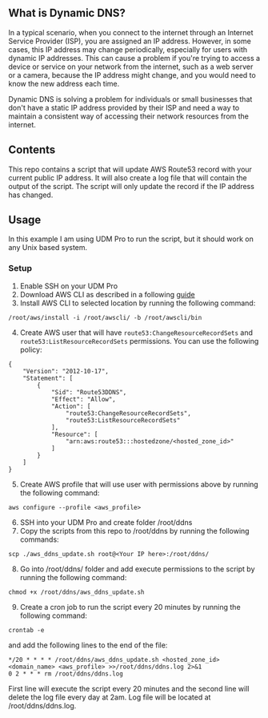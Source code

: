 ## What is Dynamic DNS?
In a typical scenario, when you connect to the internet through an Internet Service Provider (ISP), you are assigned an IP address. However, in some cases, this IP address may change periodically, especially for users with dynamic IP addresses. This can cause a problem if you're trying to access a device or service on your network from the internet, such as a web server or a camera, because the IP address might change, and you would need to know the new address each time.

Dynamic DNS is solving a problem for individuals or small businesses that don't have a static IP address provided by their ISP and need a way to maintain a consistent way of accessing their network resources from the internet.

## Contents
This repo contains a script that will update AWS Route53 record with your current public IP address. It will also create a log file that will contain the output of the script. The script will only update the record if the IP address has changed.

## Usage
In this example I am using UDM Pro to run the script, but it should work on any Unix based system.

### Setup
1. Enable SSH on your UDM Pro
2. Download AWS CLI as described in a following [guide](https://docs.aws.amazon.com/cli/latest/userguide/getting-started-install.html)
3. Install AWS CLI to selected location by running the following command:
```
/root/aws/install -i /root/awscli/ -b /root/awscli/bin
```
4. Create AWS user that will have `route53:ChangeResourceRecordSets` and `route53:ListResourceRecordSets` permissions. You can use the following policy:
```
{
    "Version": "2012-10-17",
    "Statement": [
        {
            "Sid": "Route53DDNS",
            "Effect": "Allow",
            "Action": [
                "route53:ChangeResourceRecordSets",
                "route53:ListResourceRecordSets"
            ],
            "Resource": [
                "arn:aws:route53:::hostedzone/<hosted_zone_id>"
            ]
        }
    ]
}
```
5. Create AWS profile that will use user with permissions above by running the following command:
```
aws configure --profile <aws_profile>
```
6. SSH into your UDM Pro and create folder /root/ddns
7. Copy the scripts from this repo to /root/ddns by running the following commands:
```
scp ./aws_ddns_update.sh root@<Your IP here>:/root/ddns/
```
8. Go into /root/ddns/ folder and add execute permissions to the script by running the following command:
```
chmod +x /root/ddns/aws_ddns_update.sh
```
9. Create a cron job to run the script every 20 minutes by running the following command:
```
crontab -e
```
and add the following lines to the end of the file:
```
*/20 * * * * /root/ddns/aws_ddns_update.sh <hosted_zone_id> <domain_name> <aws_profile> >>/root/ddns/ddns.log 2>&1
0 2 * * * rm /root/ddns/ddns.log
```
First line will execute the script every 20 minutes and the second line will delete the log file every day at 2am. Log file will be located at /root/ddns/ddns.log.
